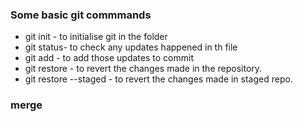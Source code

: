 ### Some basic git commmands

* git init - to initialise git in the folder
* git status- to check any updates happened in th file
* git add - to add those updates to commit
* git restore - to revert the changes made in the repository.
* git restore --staged - to revert the changes made in staged repo.

### merge

